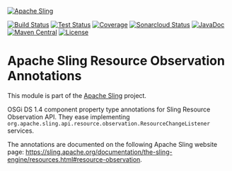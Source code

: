 [![Apache Sling](https://sling.apache.org/res/logos/sling.png)](https://sling.apache.org)

[![Build Status](https://ci-builds.apache.org/job/Sling/job/modules/job/sling-org-apache-sling-resourcechangelistener-annotations/job/master/badge/icon)](https://ci-builds.apache.org/job/Sling/job/modules/job/sling-org-apache-sling-resourcechangelistener-annotations/job/master/)
[![Test Status](https://img.shields.io/jenkins/tests.svg?jobUrl=https://ci-builds.apache.org/job/Sling/job/modules/job/sling-org-apache-sling-resourcechangelistener-annotations/job/master/)](https://ci-builds.apache.org/job/Sling/job/modules/job/sling-org-apache-sling-resourcechangelistener-annotations/job/master/test/?width=800&height=600)
[![Coverage](https://sonarcloud.io/api/project_badges/measure?project=apache_sling-org-apache-sling-resource-observation-annotations&metric=coverage)](https://sonarcloud.io/dashboard?id=apache_sling-org-apache-sling-resource-observation-annotations)
[![Sonarcloud Status](https://sonarcloud.io/api/project_badges/measure?project=apache_sling-org-apache-sling-resource-observation-annotations&metric=alert_status)](https://sonarcloud.io/dashboard?id=apache_sling-org-apache-sling-resource-observation-annotations)
[![JavaDoc](https://www.javadoc.io/badge/org.apache.sling/org.apache.sling.resource.observation.annotations.svg)](https://www.javadoc.io/doc/org.apache.sling/org.apache.sling.resource.observation.annotations)
[![Maven Central](https://maven-badges.herokuapp.com/maven-central/org.apache.sling/org.apache.sling.resource.observation.annotations/badge.svg)](https://search.maven.org/#search%7Cga%7C1%7Cg%3A%22org.apache.sling%22%20a%3A%22org.apache.sling.models.api%22)
[![License](https://img.shields.io/badge/License-Apache%202.0-blue.svg)](https://www.apache.org/licenses/LICENSE-2.0)


# Apache Sling Resource Observation Annotations

This module is part of the [Apache Sling](https://sling.apache.org) project.

OSGi DS 1.4 component property type annotations for Sling Resource Observation API.
They ease implementing `org.apache.sling.api.resource.observation.ResourceChangeListener` services.

The annotations are documented on the following Apache Sling website page: <https://sling.apache.org/documentation/the-sling-engine/resources.html#resource-observation>.